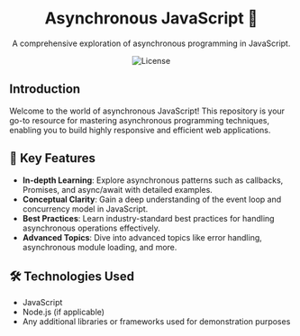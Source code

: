 <div align="center">
  <h1>Asynchronous JavaScript 🚀</h1>
  <p>A comprehensive exploration of asynchronous programming in JavaScript.</p>
  <img src="https://img.shields.io/badge/License-MIT-yellow.svg" alt="License">
</div>

## Introduction

Welcome to the world of asynchronous JavaScript! This repository is your go-to resource for mastering asynchronous programming techniques, enabling you to build highly responsive and efficient web applications.

## 🌟 Key Features

- **In-depth Learning**: Explore asynchronous patterns such as callbacks, Promises, and async/await with detailed examples.
- **Conceptual Clarity**: Gain a deep understanding of the event loop and concurrency model in JavaScript.
- **Best Practices**: Learn industry-standard best practices for handling asynchronous operations effectively.
- **Advanced Topics**: Dive into advanced topics like error handling, asynchronous module loading, and more.

## 🛠️ Technologies Used

- JavaScript
- Node.js (if applicable)
- Any additional libraries or frameworks used for demonstration purposes
